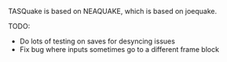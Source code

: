 TASQuake is based on NEAQUAKE, which is based on joequake.

TODO:
* Do lots of testing on saves for desyncing issues
* Fix bug where inputs sometimes go to a different frame block
